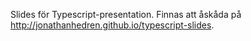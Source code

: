 Slides för Typescript-presentation. Finnas att åskåda på http://jonathanhedren.github.io/typescript-slides.
